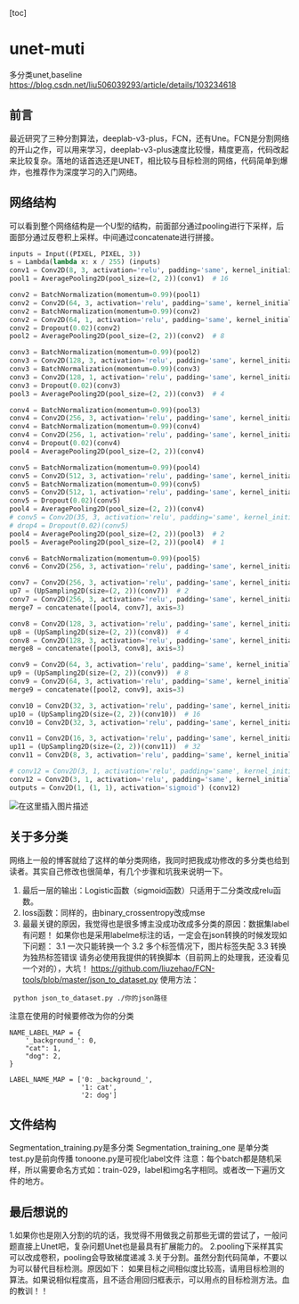 [toc]
# unet-muti
多分类unet,baseline
https://blog.csdn.net/liu506039293/article/details/103234618


## 前言

最近研究了三种分割算法，deeplab-v3-plus，FCN，还有Une。FCN是分割网络的开山之作，可以用来学习，deeplab-v3-plus速度比较慢，精度更高，代码改起来比较复杂。落地的话首选还是UNET，相比较与目标检测的网络，代码简单到爆炸，也推荐作为深度学习的入门网络。
## 网络结构
可以看到整个网络结构是一个U型的结构，前面部分通过pooling进行下采样，后面部分通过反卷积上采样。中间通过concatenate进行拼接。
```python
inputs = Input((PIXEL, PIXEL, 3))
s = Lambda(lambda x: x / 255) (inputs)
conv1 = Conv2D(8, 3, activation='relu', padding='same', kernel_initializer='he_normal')(s)
pool1 = AveragePooling2D(pool_size=(2, 2))(conv1)  # 16

conv2 = BatchNormalization(momentum=0.99)(pool1)
conv2 = Conv2D(64, 3, activation='relu', padding='same', kernel_initializer='he_normal')(conv2)
conv2 = BatchNormalization(momentum=0.99)(conv2)
conv2 = Conv2D(64, 1, activation='relu', padding='same', kernel_initializer='he_normal')(conv2)
conv2 = Dropout(0.02)(conv2)
pool2 = AveragePooling2D(pool_size=(2, 2))(conv2)  # 8

conv3 = BatchNormalization(momentum=0.99)(pool2)
conv3 = Conv2D(128, 3, activation='relu', padding='same', kernel_initializer='he_normal')(conv3)
conv3 = BatchNormalization(momentum=0.99)(conv3)
conv3 = Conv2D(128, 1, activation='relu', padding='same', kernel_initializer='he_normal')(conv3)
conv3 = Dropout(0.02)(conv3)
pool3 = AveragePooling2D(pool_size=(2, 2))(conv3)  # 4

conv4 = BatchNormalization(momentum=0.99)(pool3)
conv4 = Conv2D(256, 3, activation='relu', padding='same', kernel_initializer='he_normal')(conv4)
conv4 = BatchNormalization(momentum=0.99)(conv4)
conv4 = Conv2D(256, 1, activation='relu', padding='same', kernel_initializer='he_normal')(conv4)
conv4 = Dropout(0.02)(conv4)
pool4 = AveragePooling2D(pool_size=(2, 2))(conv4)

conv5 = BatchNormalization(momentum=0.99)(pool4)
conv5 = Conv2D(512, 3, activation='relu', padding='same', kernel_initializer='he_normal')(conv5)
conv5 = BatchNormalization(momentum=0.99)(conv5)
conv5 = Conv2D(512, 1, activation='relu', padding='same', kernel_initializer='he_normal')(conv5)
conv5 = Dropout(0.02)(conv5)
pool4 = AveragePooling2D(pool_size=(2, 2))(conv4)
# conv5 = Conv2D(35, 3, activation='relu', padding='same', kernel_initializer='he_normal')(conv4)
# drop4 = Dropout(0.02)(conv5)
pool4 = AveragePooling2D(pool_size=(2, 2))(pool3)  # 2
pool5 = AveragePooling2D(pool_size=(2, 2))(pool4)  # 1

conv6 = BatchNormalization(momentum=0.99)(pool5)
conv6 = Conv2D(256, 3, activation='relu', padding='same', kernel_initializer='he_normal')(conv6)

conv7 = Conv2D(256, 3, activation='relu', padding='same', kernel_initializer='he_normal')(conv6)
up7 = (UpSampling2D(size=(2, 2))(conv7))  # 2
conv7 = Conv2D(256, 3, activation='relu', padding='same', kernel_initializer='he_normal')(up7)
merge7 = concatenate([pool4, conv7], axis=3)

conv8 = Conv2D(128, 3, activation='relu', padding='same', kernel_initializer='he_normal')(merge7)
up8 = (UpSampling2D(size=(2, 2))(conv8))  # 4
conv8 = Conv2D(128, 3, activation='relu', padding='same', kernel_initializer='he_normal')(up8)
merge8 = concatenate([pool3, conv8], axis=3)

conv9 = Conv2D(64, 3, activation='relu', padding='same', kernel_initializer='he_normal')(merge8)
up9 = (UpSampling2D(size=(2, 2))(conv9))  # 8
conv9 = Conv2D(64, 3, activation='relu', padding='same', kernel_initializer='he_normal')(up9)
merge9 = concatenate([pool2, conv9], axis=3)

conv10 = Conv2D(32, 3, activation='relu', padding='same', kernel_initializer='he_normal')(merge9)
up10 = (UpSampling2D(size=(2, 2))(conv10))  # 16
conv10 = Conv2D(32, 3, activation='relu', padding='same', kernel_initializer='he_normal')(up10)

conv11 = Conv2D(16, 3, activation='relu', padding='same', kernel_initializer='he_normal')(conv10)
up11 = (UpSampling2D(size=(2, 2))(conv11))  # 32
conv11 = Conv2D(8, 3, activation='relu', padding='same', kernel_initializer='he_normal')(up11)

# conv12 = Conv2D(3, 1, activation='relu', padding='same', kernel_initializer='he_normal')(conv11)
conv12 = Conv2D(3, 1, activation='relu', padding='same', kernel_initializer='he_normal')(conv11)
outputs = Conv2D(1, (1, 1), activation='sigmoid') (conv12)
```

![在这里插入图片描述](https://img-blog.csdnimg.cn/20191125111000416.png?x-oss-process=image/watermark,type_ZmFuZ3poZW5naGVpdGk,shadow_10,text_aHR0cHM6Ly9ibG9nLmNzZG4ubmV0L2xpdTUwNjAzOTI5Mw==,size_16,color_FFFFFF,t_70)
## 关于多分类
网络上一般的博客就给了这样的单分类网络，我同时把我成功修改的多分类也给到读者。其实自己修改也很简单，有几个步骤和坑我来说明一下。

 1. 最后一层的输出：Logistic函数（sigmoid函数）只适用于二分类改成relu函数。
 2. loss函数：同样的，由binary_crossentropy改成mse
 3. 最最关键的原因，我觉得也是很多博主没成功改成多分类的原因：数据集label有问题！
 如果你也是采用labelme标注的话，一定会在json转换的时候发现如下问题：
 3.1 一次只能转换一个
 3.2 多个标签情况下，图片标签失配
 3.3 转换为独热标签错误
 请务必使用我提供的转换脚本（目前网上的处理我，还没看见一个对的），大坑！
https://github.com/liuzehao/FCN-tools/blob/master/json_to_dataset.py
使用方法：
```
 python json_to_dataset.py ./你的json路径
```
注意在使用的时候要修改为你的分类
```
NAME_LABEL_MAP = {
    '_background_': 0,
    "cat": 1,
    "dog": 2,
}
 
LABEL_NAME_MAP = ['0: _background_',
                  '1: cat',
                  '2: dog']
```
## 文件结构
Segmentation_training.py是多分类
Segmentation_training_one 是单分类
test.py是前向传播
tonoone.py是可视化label文件
注意：每个batch都是随机采样，所以需要命名方式如：train-029，label和img名字相同。或者改一下遍历文件的地方。
## 最后想说的
1.如果你也是刚入分割的坑的话，我觉得不用做我之前那些无谓的尝试了，一般问题直接上Unet吧，复杂问题Unet也是最具有扩展能力的。
 2.pooling下采样其实可以改成卷积，pooling会导致梯度递减
 3.关于分割。虽然分割代码简单，不要以为可以替代目标检测。原因如下：
 如果目标之间相似度比较高，请用目标检测的算法。如果说相似程度高，且不适合用回归框表示，可以用点的目标检测方法。血的教训！！

